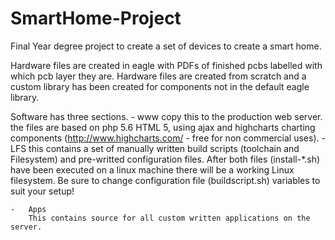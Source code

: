 SmartHome-Project
=================

Final Year degree project to create a set of devices to create a smart home.

Hardware files are created in eagle with PDFs of finished pcbs labelled with which pcb layer they are. Hardware files are created from scratch and a custom library has been created for components not in the default eagle library.

Software has three sections.
	-	www
		copy this to the production web server. the files are based on php 5.6 HTML 5, using ajax and highcharts charting components (http://www.highcharts.com/ - free for non commercial uses).
	-	LFS
		this contains a set of manually written build scripts (toolchain and Filesystem) and pre-writted configuration files. After both files (install-*.sh) have been executed on a linux machine there will be a working Linux filesystem. Be sure to change configuration file (buildscript.sh) variables to suit your setup!

	-	Apps
		This contains source for all custom written applications on the server.  
